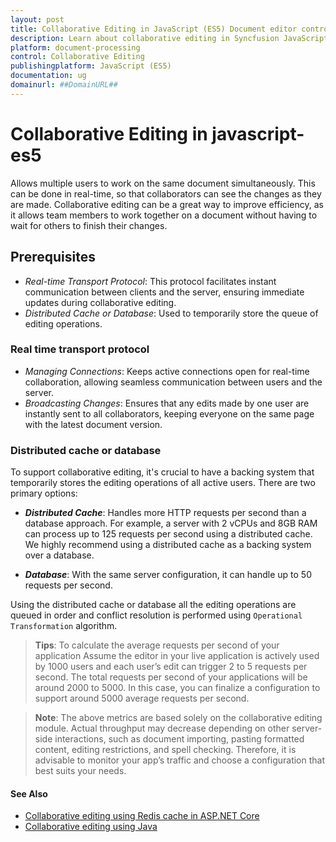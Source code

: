 ```yaml
---
layout: post
title: Collaborative Editing in JavaScript (ES5) Document editor control | Syncfusion
description: Learn about collaborative editing in Syncfusion JavaScript (ES5) Document editor control of Syncfusion Essential JS 2 and more.
platform: document-processing
control: Collaborative Editing
publishingplatform: JavaScript (ES5)
documentation: ug
domainurl: ##DomainURL##
---
```


# Collaborative Editing in javascript-es5

Allows multiple users to work on the same document simultaneously. This can be done in real-time, so that collaborators can see the changes as they are made. Collaborative editing can be a great way to improve efficiency, as it allows team members to work together on a document without having to wait for others to finish their changes.

## Prerequisites

- *Real-time Transport Protocol*: This protocol facilitates instant communication between clients and the server, ensuring immediate updates during collaborative editing.
- *Distributed Cache or Database*: Used to temporarily store the queue of editing operations.

### Real time transport protocol

- *Managing Connections*: Keeps active connections open for real-time collaboration, allowing seamless communication between users and the server.
- *Broadcasting Changes*: Ensures that any edits made by one user are instantly sent to all collaborators, keeping everyone on the same page with the latest document version.

### Distributed cache or database

To support collaborative editing, it's crucial to have a backing system that temporarily stores the editing operations of all active users. There are two primary options:

- ***Distributed Cache***: Handles more HTTP requests per second than a database approach. For example, a server with 2 vCPUs and 8GB RAM can process up to 125 requests per second using a distributed cache. We highly recommend using a distributed cache as a backing system over a database.

- ***Database***: With the same server configuration, it can handle up to 50 requests per second.

Using the distributed cache or database all the editing operations are queued in order and conflict resolution is performed using `Operational Transformation` algorithm.

>**Tips**: To calculate the average requests per second of your application Assume the editor in your live application is actively used by 1000 users and each user’s edit can trigger 2 to 5 requests per second. The total requests per second of your applications will be around 2000 to 5000. In this case, you can finalize a configuration to support around 5000 average requests per second.

>**Note**: The above metrics are based solely on the collaborative editing module. Actual throughput may decrease depending on other server-side interactions, such as document importing, pasting formatted content, editing restrictions, and spell checking. Therefore, it is advisable to monitor your app’s traffic and choose a configuration that best suits your needs.

#### See Also

- [Collaborative editing using Redis cache in ASP.NET Core](../collaborative-editing/using-redis-cache-asp-net-core)
- [Collaborative editing using Java](../collaborative-editing/using-redis-cache-java)
